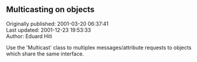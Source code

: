 ## Multicasting on objects  
Originally published: 2001-03-20 06:37:41  
Last updated: 2001-12-23 19:53:33  
Author: Eduard Hiti  
  
Use the 'Multicast' class to multiplex messages/attribute requests to objects which share the same interface.